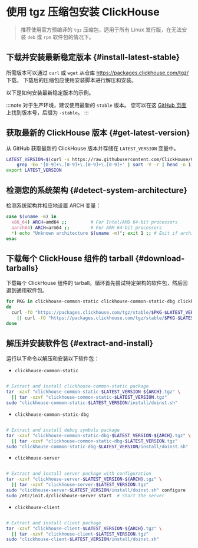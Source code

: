 
# 使用 tgz 压缩包安装 ClickHouse

> 推荐使用官方预编译的 `tgz` 压缩包，适用于所有 Linux 发行版，在无法安装 `deb` 或 `rpm` 软件包的情况下。

<VerticalStepper>

## 下载并安装最新稳定版本 {#install-latest-stable}

所需版本可以通过 `curl` 或 `wget` 从仓库 https://packages.clickhouse.com/tgz/ 下载。
下载后的压缩包应使用安装脚本进行解压和安装。

以下是如何安装最新稳定版本的示例。

:::note
对于生产环境，建议使用最新的 `stable` 版本。
您可以在这 [GitHub 页面](https://github.com/ClickHouse/ClickHouse/tags) 上找到版本号，后缀为 `-stable`。
:::

## 获取最新的 ClickHouse 版本 {#get-latest-version}

从 GitHub 获取最新的 ClickHouse 版本并存储在 `LATEST_VERSION` 变量中。

```bash
LATEST_VERSION=$(curl -s https://raw.githubusercontent.com/ClickHouse/ClickHouse/master/utils/list-versions/version_date.tsv | \
    grep -Eo '[0-9]+\.[0-9]+\.[0-9]+\.[0-9]+' | sort -V -r | head -n 1)
export LATEST_VERSION
```

## 检测您的系统架构 {#detect-system-architecture}

检测系统架构并相应地设置 ARCH 变量：

```bash
case $(uname -m) in
  x86_64) ARCH=amd64 ;;         # For Intel/AMD 64-bit processors
  aarch64) ARCH=arm64 ;;        # For ARM 64-bit processors
  *) echo "Unknown architecture $(uname -m)"; exit 1 ;; # Exit if architecture isn't supported
esac
```

## 下载每个 ClickHouse 组件的 tarball {#download-tarballs}

下载每个 ClickHouse 组件的 tarball。循环首先尝试特定架构的软件包，然后回退到通用软件包。

```bash
for PKG in clickhouse-common-static clickhouse-common-static-dbg clickhouse-server clickhouse-client clickhouse-keeper
do
  curl -fO "https://packages.clickhouse.com/tgz/stable/$PKG-$LATEST_VERSION-${ARCH}.tgz" \
    || curl -fO "https://packages.clickhouse.com/tgz/stable/$PKG-$LATEST_VERSION.tgz"
done
```

## 解压并安装软件包 {#extract-and-install}

运行以下命令以解压和安装以下软件包：
- `clickhouse-common-static`

```bash

# Extract and install clickhouse-common-static package
tar -xzvf "clickhouse-common-static-$LATEST_VERSION-${ARCH}.tgz" \
  || tar -xzvf "clickhouse-common-static-$LATEST_VERSION.tgz"
sudo "clickhouse-common-static-$LATEST_VERSION/install/doinst.sh"
```

- `clickhouse-common-static-dbg`

```bash

# Extract and install debug symbols package
tar -xzvf "clickhouse-common-static-dbg-$LATEST_VERSION-${ARCH}.tgz" \
  || tar -xzvf "clickhouse-common-static-dbg-$LATEST_VERSION.tgz"
sudo "clickhouse-common-static-dbg-$LATEST_VERSION/install/doinst.sh"
```

- `clickhouse-server`

```bash

# Extract and install server package with configuration
tar -xzvf "clickhouse-server-$LATEST_VERSION-${ARCH}.tgz" \
  || tar -xzvf "clickhouse-server-$LATEST_VERSION.tgz"
sudo "clickhouse-server-$LATEST_VERSION/install/doinst.sh" configure
sudo /etc/init.d/clickhouse-server start  # Start the server
```

- `clickhouse-client`

```bash

# Extract and install client package
tar -xzvf "clickhouse-client-$LATEST_VERSION-${ARCH}.tgz" \
  || tar -xzvf "clickhouse-client-$LATEST_VERSION.tgz"
sudo "clickhouse-client-$LATEST_VERSION/install/doinst.sh"
```

</VerticalStepper>
